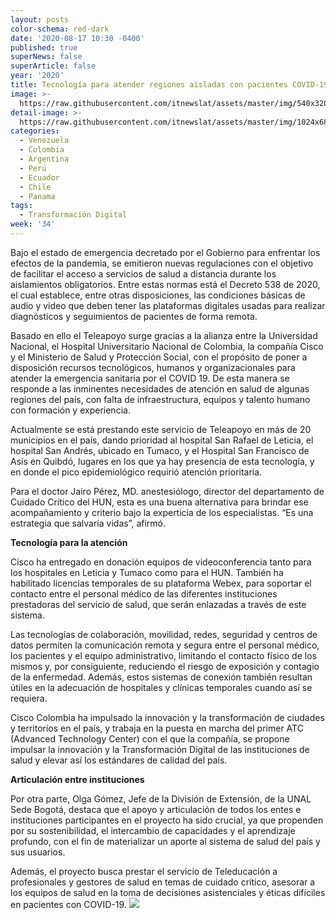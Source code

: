```yaml
---
layout: posts
color-schema: red-dark
date: '2020-08-17 10:30 -0400'
published: true
superNews: false
superArticle: false
year: '2020'
title: Tecnología para atender regiones aisladas con pacientes COVID-19
image: >-
  https://raw.githubusercontent.com/itnewslat/assets/master/img/540x320/Telemedicina-p.jpg
detail-image: >-
  https://raw.githubusercontent.com/itnewslat/assets/master/img/1024x680/Telemedicina-g.jpg
categories:
  - Venezuela
  - Colombia
  - Argentina
  - Perú
  - Ecuador
  - Chile
  - Panama
tags:
  - Transformación Digital
week: '34'
---
```

Bajo el estado de emergencia decretado por el Gobierno para enfrentar los efectos de la pandemia, se emitieron nuevas regulaciones con el objetivo de facilitar el acceso a servicios de salud a distancia durante los aislamientos obligatorios. Entre estas normas está el Decreto 538 de 2020, el cual establece, entre otras disposiciones, las condiciones básicas de audio y video que deben tener las plataformas digitales usadas para realizar diagnósticos y seguimientos de pacientes de forma remota.

Basado en ello el Teleapoyo surge gracias a la alianza entre la Universidad Nacional, el Hospital Universitario Nacional de Colombia, la compañía Cisco y el Ministerio de Salud y Protección Social, con el propósito de poner a disposición recursos tecnológicos, humanos y organizacionales para atender la emergencia sanitaria por el COVID 19. De esta manera se responde a las inminentes necesidades de atención en salud de algunas regiones del país, con falta de infraestructura, equipos y talento humano con formación y experiencia.

Actualmente se está prestando este servicio de Teleapoyo en más de 20 municipios en el país, dando prioridad al hospital San Rafael de Leticia, el hospital San Andrés, ubicado en Tumaco, y el Hospital San Francisco de Asís en Quibdó, lugares en los que ya hay presencia de esta tecnología, y en donde el pico epidemiológico requirió atención prioritaria.

Para el doctor Jairo Pérez, MD. anestesiólogo, director del departamento de Cuidado Crítico del HUN, esta es una buena alternativa para brindar ese acompañamiento y criterio bajo la experticia de los especialistas. “Es una estrategia que salvaría vidas”, afirmó.

**Tecnología para la atención**

Cisco ha entregado en donación equipos de videoconferencia tanto para los hospitales en Leticia y Tumaco como para el HUN. También ha habilitado licencias temporales de su plataforma Webex, para soportar el contacto entre el personal médico de las diferentes instituciones prestadoras del servicio de salud, que serán enlazadas a través de este sistema. 

Las tecnologías de colaboración, movilidad, redes, seguridad y centros de datos permiten la comunicación remota y segura entre el personal médico, los pacientes y el equipo administrativo, limitando el contacto físico de los mismos y, por consiguiente, reduciendo el riesgo de exposición y contagio de la enfermedad. Además, estos sistemas de conexión también resultan útiles en la adecuación de hospitales y clínicas temporales cuando así se requiera. 

Cisco Colombia ha impulsado la innovación y la transformación de ciudades y territorios en el país, y trabaja en la puesta en marcha del primer  ATC (Advanced Technology Center) con el que la compañía, se propone impulsar la innovación y la Transformación Digital de las instituciones de salud y elevar así los estándares de calidad del país. 

**Articulación entre instituciones**

Por otra parte, Olga Gómez, Jefe de la División de Extensión, de la UNAL Sede Bogotá, destaca que el apoyo y articulación de todos los entes e instituciones participantes en el proyecto ha sido crucial, ya que propenden por su sostenibilidad, el intercambio de capacidades y el aprendizaje profundo, con el fin de materializar un aporte al sistema de salud del país y sus usuarios. 

Además, el proyecto busca prestar el servicio de Teleducación a profesionales y gestores de salud en temas de cuidado crítico, asesorar a los equipos de salud en la toma de decisiones asistenciales y éticas difíciles en pacientes con COVID-19.
<img src="https://tracker.metricool.com/c3po.jpg?hash=56f88a41e39ab42c063cc51676587a04"/>